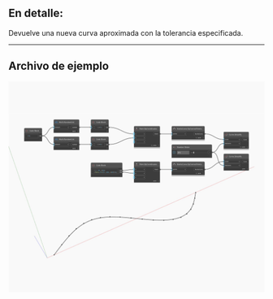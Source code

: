 ## En detalle:
Devuelve una nueva curva aproximada con la tolerancia especificada.
___
## Archivo de ejemplo

![Simplify](./Autodesk.DesignScript.Geometry.Curve.Simplify_img.jpg)

